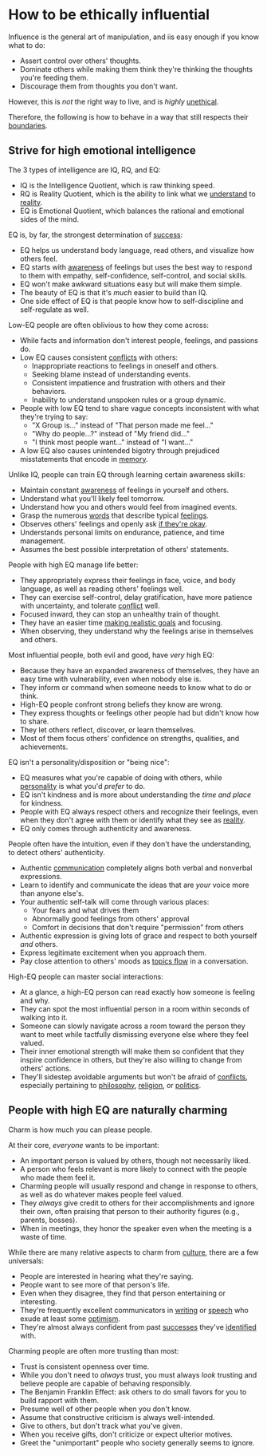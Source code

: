 
# How to be ethically influential

Influence is the general art of manipulation, and iis easy enough if you know what to do:

- Assert control over others' thoughts.
- Dominate others while making them think they're thinking the thoughts you're feeding them.
- Discourage them from thoughts you don't want.

However, this is *not* the right way to live, and is *highly* [unethical](morality.md).

Therefore, the following is how to behave in a way that still respects their [boundaries](people-boundaries-why.md).

## Strive for high emotional intelligence

The 3 types of intelligence are IQ, RQ, and EQ:

- IQ is the Intelligence Quotient, which is raw thinking speed.
- RQ is Reality Quotient, which is the ability to link what we [understand](understanding.md) to [reality](reality.md).
- EQ is Emotional Quotient, which balances the rational and emotional sides of the mind.

EQ is, by far, the strongest determination of [success](success-1_why.md):

- EQ helps us understand body language, read others, and visualize how others feel.
- EQ starts with [awareness](awareness.md) of feelings but uses the best way to respond to them with empathy, self-confidence, self-control, and social skills.
- EQ won't make awkward situations easy but will make them simple.
- The beauty of EQ is that it's *much* easier to build than IQ.
- One side effect of EQ is that people know how to self-discipline and self-regulate as well.

Low-EQ people are often oblivious to how they come across:

- While facts and information don't interest people, feelings, and passions do.
- Low EQ causes consistent [conflicts](people-conflicts.md) with others:
  - Inappropriate reactions to feelings in oneself and others.
  - Seeking blame instead of understanding events.
  - Consistent impatience and frustration with others and their behaviors.
  - Inability to understand unspoken rules or a group dynamic.
- People with low EQ tend to share vague concepts inconsistent with what they're trying to say:
  - "X Group is..." instead of "That person made me feel..."
  - "Why do people...?" instead of "My friend did..."
  - "I think most people want..." instead of "I want..."
- A low EQ also causes unintended bigotry through prejudiced misstatements that encode in [memory](mind-memory.md).

Unlike IQ, people can train EQ through learning certain awareness skills:

- Maintain constant [awareness](awareness.md) of feelings in yourself and others.
- Understand what you'll likely feel tomorrow.
- Understand how you and others would feel from imagined events.
- Grasp the numerous [words](language.md) that describe typical [feelings](mind-feelings.md).
- Observes others' feelings and openly ask [if they're okay](https://www.ruok.org.au/).
- Understands personal limits on endurance, patience, and time management.
- Assumes the best possible interpretation of others' statements.

People with high EQ manage life better:

- They appropriately express their feelings in face, voice, and body language, as well as reading others' feelings well.
- They can exercise self-control, delay gratification, have more patience with uncertainty, and tolerate [conflict](people-conflicts.md) well.
- Focused inward, they can stop an unhealthy train of thought.
- They have an easier time [making realistic goals](success-3_goals.md) and focusing.
- When observing, they understand why the feelings arise in themselves and others.

Most influential people, both evil and good, have *very* high EQ:

- Because they have an expanded awareness of themselves, they have an easy time with vulnerability, even when nobody else is.
- They inform or command when someone needs to know what to do or think.
- High-EQ people confront strong beliefs they know are wrong.
- They express thoughts or feelings other people had but didn't know how to share.
- They let others reflect, discover, or learn themselves.
- Most of them focus others' confidence on strengths, qualities, and achievements.

EQ isn't a personality/disposition or "being nice":

- EQ measures what you're capable of doing with others, while [personality](personality.md) is what you'd *prefer* to do.
- EQ isn't kindness and is more about understanding the *time and place* for kindness.
- People with EQ always respect others and recognize their feelings, even when they don't agree with them or identify what they see as [reality](reality.md).
- EQ only comes through authenticity and awareness.

People often have the intuition, even if they don't have the understanding, to detect others' authenticity.

- Authentic [communication](language-speaking.md) completely aligns both verbal and nonverbal expressions.
- Learn to identify and communicate the ideas that are *your* voice more than anyone else's.
- Your authentic self-talk will come through various places:
  - Your fears and what drives them
  - Abnormally good feelings from others' approval
  - Comfort in decisions that don't require "permission" from others
- Authentic expression is giving lots of grace and respect to both yourself *and* others.
- Express legitimate excitement when you approach them.
- Pay close attention to others' moods as [topics flow](language-speaking.md) in a conversation.

High-EQ people can master social interactions:

- At a glance, a high-EQ person can read exactly how someone is feeling and why.
- They can spot the most influential person in a room within seconds of walking into it.
- Someone can slowly navigate across a room toward the person they want to meet while tactfully dismissing everyone else where they feel valued.
- Their inner emotional strength will make them so confident that they inspire confidence in others, but they're also willing to change from others' actions.
- They'll sidestep avoidable arguments but won't be afraid of [conflicts](people-conflicts.md), especially pertaining to [philosophy](philosophy.md), [religion](religion.md), or [politics](groups-large.md).

## People with high EQ are naturally charming

Charm is how much you can please people.

At their core, *everyone* wants to be important:

- An important person is valued by others, though not necessarily liked.
- A person who feels relevant is more likely to connect with the people who made them feel it.
- Charming people will usually respond and change in response to others, as well as do whatever makes people feel valued.
- They *always* give credit to others for their accomplishments and ignore their own, often praising that person to their authority figures (e.g., parents, bosses).
- When in meetings, they honor the speaker even when the meeting is a waste of time.

While there are many relative aspects to charm from [culture](people-culture.md), there are a few universals:

- People are interested in hearing what they're saying.
- People want to see more of that person's life.
- Even when they disagree, they find that person entertaining or interesting.
- They're frequently excellent communicators in [writing](language-writing.md) or [speech](language-speaking.md) who exude at least some [optimism](mind-feelings-happiness.md).
- They're almost always confident from past [successes](success-1_why.md) they've [identified](identity.md) with.

Charming people are often more trusting than most:

- Trust is consistent openness over time.
- While you don't need to *always* trust, you must always *look* trusting and believe people are capable of behaving responsibly.
- The Benjamin Franklin Effect: ask others to do small favors for you to build rapport with them.
- Presume well of other people when you don't know.
- Assume that constructive criticism is always well-intended.
- Give to others, but don't track what you've given.
- When you receive gifts, don't criticize or expect ulterior motives.
- Greet the "unimportant" people who society generally seems to ignore.
